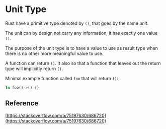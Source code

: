 # Unit Type

Rust have a primitive type denoted by `()`, that goes by the name *unit*.

The unit can by design not carry any information, it has exactly one value `()`.

The purpose of the unit type is to have a value to use as result type when there is no other more meaningful value to use.

A function can return `()`. It also so that a function that leaves out the return type will implicitly return `()`.

Minimal example function called `foo` that will return `()`:

```Rust
fn foo()->() {}
```

## Reference

[https://stackoverflow.com/a/75197630/686720](https://stackoverflow.com/a/75197630/686720)  
